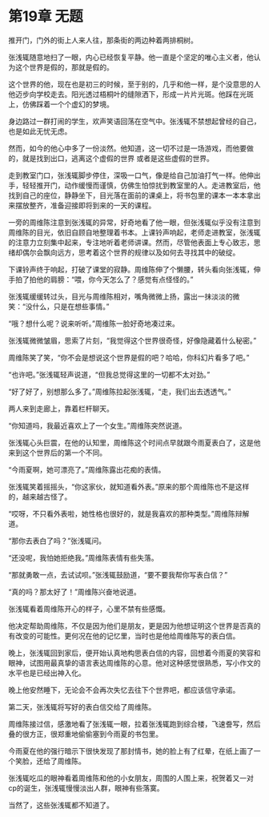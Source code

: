 ﻿# 第19章 无题

推开门，门外的街上人来人往，那条街的两边种着两排桐树。

张浅辄随意地扫了一眼，内心已经恢复平静。他一直是个坚定的唯心主义者，他认为这个世界是假的，那就是假的。

这个世界的他，现在也是初三的时候，至于别的，几乎和他一样，是个没意思的人他迈步向学校走去。阳光透过梧桐叶的缝隙洒下，形成一片片光斑。他踩在光斑上，仿佛踩着一个个虚幻的梦境。

身边路过一群打闹的学生，欢声笑语回荡在空气中。张浅辄不禁想起曾经的自己，也是如此无忧无虑。

然而，如今的他心中多了一份淡然。他知道，这一切不过是一场游戏，而他要做的，就是找到出口，逃离这个虚假的世界 或者是这些虚假的世界。

走到教室门口，张浅辄脚步停住，深吸一口气，像是给自己加油打气一样。他伸出手，轻轻推开门，动作缓慢而谨慎，仿佛生怕惊扰到教室里的人。走进教室后，他找到自己的座位，静静坐下，目光落在面前的课桌上，将书包里的课本一本本拿出来摆放整齐，准备迎接即将到来的一天的课程。

一旁的周维陈注意到张浅辄的异常，好奇地看了他一眼，但张浅辄似乎没有注意到周维陈的目光，依旧自顾自地整理着书本。上课铃声响起，老师走进教室，张浅辄的注意力立刻集中起来，专注地听着老师讲课。然而，尽管他表面上专心致志，思绪却偶尔会飘向远方，思考着这个世界的规律以及如何去寻找其中的破绽。

下课铃声终于响起，打破了课堂的寂静。周维陈伸了个懒腰，转头看向张浅辄，伸手拍了拍他的肩膀：“喂，你今天怎么了？感觉有点怪怪的。”

张浅辄缓缓转过头，目光与周维陈相对，嘴角微微上扬，露出一抹淡淡的微笑：“没什么，只是在想些事情。”

“哦？想什么呢？说来听听。”周维陈一脸好奇地凑过来。

张浅辄微微皱眉，思索了片刻，“我觉得这个世界很奇怪，好像隐藏着什么秘密。”

周维陈笑了笑，“你不会是想说这个世界是假的吧？哈哈，你科幻片看多了吧。”

“也许吧。”张浅辄轻声说道，“但我总觉得这里的一切都不太对劲。”

“好了好了，别想那么多了。”周维陈拉起张浅辄，“走，我们出去透透气。”

两人来到走廊上，靠着栏杆聊天。

“你知道吗，我最近喜欢上了一个女生。”周维陈突然说道。

张浅辄心头巨震，在他的认知里，周维陈这个时间点早就跟今雨夏表白了，这是他来到这个世界后的第一个不同。

“今雨夏啊，她可漂亮了。”周维陈露出花痴的表情。

张浅辄笑着摇摇头，“你这家伙，就知道看外表。”原来的那个周维陈也不是这样的，越来越古怪了。

“哎呀，不只看外表啦，她性格也很好的，就是我喜欢的那种类型。”周维陈辩解道。

“那你去表白了吗？”张浅辄问。

“还没呢，我怕她拒绝我。”周维陈表情有些失落。

“那就勇敢一点，去试试呗。”张浅辄鼓励道，“要不要我帮你写表白信？”

“真的吗？那太好了！”周维陈兴奋地说道。

张浅辄看着周维陈开心的样子，心里不禁有些感慨。

他决定帮助周维陈，不仅是因为他们是朋友，更是因为他想证明这个世界是否真的有改变的可能性。更何况在他的记忆里，当时也是他给周维陈写的表白信。

晚上，张浅辄回到家后，便开始认真地构思表白信的内容，回想着今雨夏的笑容和眼神，试图用最真挚的语言表达周维陈的心意。他对这种感觉很熟悉，写小作文的水平也是已经出神入化。

晚上他安然睡下，无论会不会再次失忆去往下个世界吧，都应该信守承诺。

第二天，张浅辄将写好的表白信交给了周维陈。

周维陈接过信，感激地看了张浅辄一眼，拉着张浅辄跑到综合楼，飞速誊写，然后叠的很方正，很郑重地偷偷塞到今雨夏的书包里。

今雨夏在他的强行暗示下很快发现了那封情书，她的脸上有了红晕，在纸上画了一个笑脸，还给了周维陈。

张浅辄吃瓜的眼神看着周维陈和他的小女朋友，周围的人围上来，祝贺着又一对cp的诞生，张浅辄慢慢淡出人群，眼神有些落寞。

当然了，这些张浅辄都不知道了。


